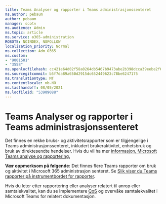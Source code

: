 ```yaml
---
title: Teams Analyser og rapporter i Teams administrasjonssenteret
ms.author: pebaum
author: pebaum
manager: scotv
ms.audience: Admin
ms.topic: article
ms.service: o365-administration
ROBOTS: NOINDEX, NOFOLLOW
localization_priority: Normal
ms.collection: Adm_O365
ms.custom:
- "9001501"
- "3558"
ms.openlocfilehash: cc421e64d02f58a0264db5467b9473abe2b398dcca39eebe2f072a0f283276f2
ms.sourcegitcommit: b5f7da89a650d2915dc652449623c78be6247175
ms.translationtype: MT
ms.contentlocale: nb-NO
ms.lasthandoff: 08/05/2021
ms.locfileid: "53909088"
---
```

# <a name="teams-analytics-and-reports-in-the-teams-admin-center"></a>Teams Analyser og rapporter i Teams administrasjonssenteret

Det finnes en  rekke bruks- og aktivitetsrapporter som er tilgjengelige i Teams administrasjonssenteret, inkludert brukeraktivitet, enhetsbruk og bruk av direktesendte hendelser. Hvis du vil ha mer [informasjon, Microsoft Teams analyse og rapportering.](https://docs.microsoft.com/microsoftteams/teams-analytics-and-reports/teams-reporting-reference)

**Vær oppmerksom på følgende:** Det finnes flere Teams rapporter om bruk og aktivitet i Microsoft 365 administrasjon senteret. Se [Slik viser du Teams rapporter på instrumentbordet for rapporter](https://docs.microsoft.com/microsoftteams/teams-activity-reports#how-to-view-the-teams-reports-in-the-reports-dashboard).

Hvis du leter etter rapportering eller  analyser relatert til anrop eller samtalekvalitet, kan du se Implementere [QoS](https://docs.microsoft.com/microsoftteams/monitor-call-quality-qos) og overvåke samtalekvalitet i Microsoft Teams for relatert dokumentasjon.

